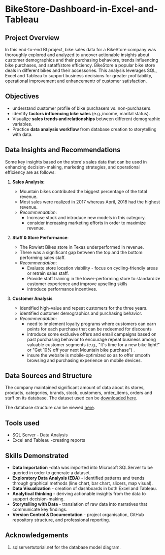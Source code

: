 # BikeStore-Dashboard-in-Excel-and-Tableau

## Project Overview
In this end-to-end BI project, bike sales data for a BikeStore company was thoroughly explored and analyzed to 
uncover actionable insights about customer demographics and their purchasing behaviors, trends influencing bike purchases, 
and sataff/store efficiency.
BikeStore a popular bike store deals in different bikes and their accessories. 
This analysis leverages SQL, Excel and Tableau to support business decisions for greater profitability, operational
improvement and enhancementr of customer satisfaction.

## Objectives 
- understand customer profile of bike purchasers vs. non-purchasers.
- identify **factors influencing bike sales** (e.g.,income, marital status).
- Visualize **sales trends and relationships** between different demographic variables.
- Practice **data analysis workflow** from database creation to storytelling with data.

## Data Insights and Recommendations
Some key insights based on the store's sales data that can be used in enhancing decision-making, 
marketing strategies, and operational efficiency are as follows:
 1. **Sales Analysis**:
    - Mountain bikes contributed the biggest percentage of the total revenue.
    - Most sales were realized in 2017 whereas April, 2018 had the highest revenue.
    - *Recommendation*:
       - Increase stock and introduce new models in this category.
       - consider increasing marketing efforts in order to maximize revenue.
 2. **Staff & Store Performance**:
    - The Rowlett Bikes store in Texas underperformed in revenue.
    - There was a significant gap between the top and the bottom performing sales staff.
    - *Recommendation*:
       - Evaluate store location viability - focus on cycling-friendly areas or retrain sales staff.
       - Provide staff training in the lower-performing store to standardize customer experience and improve upselling skills
       - introduce performance incentives.

 3. **Customer Analysis**
    - identified high-value and repeat customers for the three years.
    - identified customer demographics and purchasing behavior.
    - *Recommendation*:
       - need to implement loyalty programs where customers can earn points for each purchase that can be redeemed for discounts
       - introduce some exclusive offers and email campaigns based on past purchasing behavior to encourage repeat business among valuable customer segments (e.g.,
         "It's time for a new bike light!" or "Get 10% off your next Mountain bike purchase") .
       - insure the website is mobile-optimized  so as to offer smooth browsing and purchasing experience on mobile devices.

## Data Sources and Structure
The company maintained significant amount of data about its stores, products, categories, brands, stock, customers, 
order_items, orders and staff on its database. The dataset used can be [downloaded here](SQL-Server-Sample-Database.zip).

The database structure can be viewed [here](BikeStore_Relational_Database.png).

## Tools used 
- SQL Server - Data Analysis
- Excel and Tableau -creating reports
 
## Skills Demonstrated
- **Data Importation** -data was imported into Microsoft SQLServer to be queried in order to generate a dataset.
- **Exploratory Data Analysis (EDA)** - identified patterns and trends through graphical methods (line chart, bar chart, slicers, map visual).
- **Data Visualization** - creation of dashboards in both Excel and Tableau.
- **Analytical thinking** - deriving actionable insights from the data to support decision-making.
- **Storytelling with Data** - translation of raw data into narratives that communicate key findings.
- **Version Control & Documentation** - project organisation, GitHub repository structure, and professional reporting.
  
## Acknowledgements
1. sqlservertutorial.net for the database model diagram.

